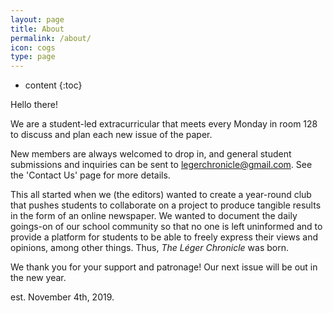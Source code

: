 ```yaml
---
layout: page
title: About
permalink: /about/
icon: cogs
type: page
---
```


* content
{:toc}

Hello there!

We are a student-led extracurricular that meets every Monday in room 128 to discuss and plan each new issue of the paper.

New members are always welcomed to drop in, and general student submissions and inquiries can be sent to legerchronicle@gmail.com. See the 'Contact Us' page for more details.

This all started when we (the editors) wanted to create a year-round club that pushes students to collaborate on a project to produce tangible results in the form of an online newspaper. We wanted to document the daily goings-on of our school community so that no one is left uninformed and to provide a platform for students to be able to freely express their views and opinions, among other things. Thus, *The Léger Chronicle* was born. 

We thank you for your support and patronage! Our next issue will be out in the new year. 

est. November 4th, 2019.
